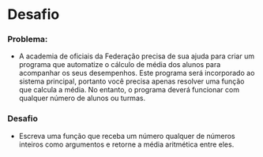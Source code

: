 
# Desafio

### Problema:
- A academia de oficiais da Federação precisa de sua ajuda para criar um programa que automatize o cálculo de média dos alunos para acompanhar os seus desempenhos. Este programa será incorporado ao sistema principal, portanto você precisa apenas resolver uma função que calcula a média. No entanto, o programa deverá funcionar com qualquer número de alunos ou turmas.

### Desafio 
- Escreva uma função que receba um número qualquer de números inteiros como argumentos e retorne a média aritmética entre eles.
